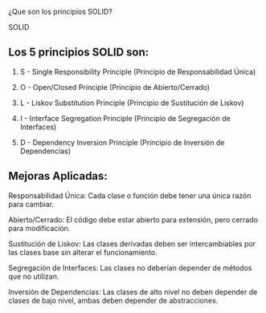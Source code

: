 ¿Que son los principios SOLID?

SOLID

Los 5 principios SOLID son:
---------------------------
1. S - Single Responsibility Principle (Principio de Responsabilidad Única)

2. O - Open/Closed Principle (Principio de Abierto/Cerrado)

3. L - Liskov Substitution Principle (Principio de Sustitución de Liskov)

4. I - Interface Segregation Principle (Principio de Segregación de Interfaces)

5. D - Dependency Inversion Principle (Principio de Inversión de Dependencias)

Mejoras Aplicadas:
---------------------------
 Responsabilidad Única: Cada clase o función debe tener una única razón para cambiar.

Abierto/Cerrado: El código debe estar abierto para extensión, pero cerrado para modificación.
 
 Sustitución de Liskov: Las clases derivadas deben ser intercambiables por las clases base sin alterar el funcionamiento.
 
 Segregación de Interfaces: Las clases no deberían depender de métodos que no utilizan.
 
 Inversión de Dependencias: Las clases de alto nivel no deben depender de clases de bajo nivel, ambas deben depender de abstracciones.

